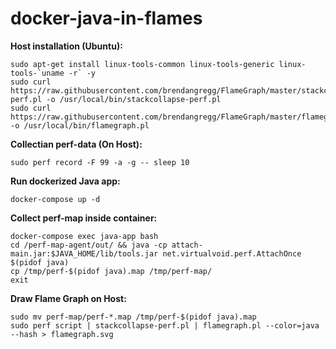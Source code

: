 
# docker-java-in-flames

**Host installation (Ubuntu):**

    sudo apt-get install linux-tools-common linux-tools-generic linux-tools-`uname -r` -y
    sudo curl https://raw.githubusercontent.com/brendangregg/FlameGraph/master/stackcollapse-perf.pl -o /usr/local/bin/stackcollapse-perf.pl
    sudo curl https://raw.githubusercontent.com/brendangregg/FlameGraph/master/flamegraph.pl -o /usr/local/bin/flamegraph.pl

**Collectian perf-data (On Host):**

    sudo perf record -F 99 -a -g -- sleep 10

**Run dockerized Java app:**

    docker-compose up -d

**Collect perf-map inside container:**

    docker-compose exec java-app bash
    cd /perf-map-agent/out/ && java -cp attach-main.jar:$JAVA_HOME/lib/tools.jar net.virtualvoid.perf.AttachOnce $(pidof java)
    cp /tmp/perf-$(pidof java).map /tmp/perf-map/
    exit

**Draw Flame Graph on Host:**

    sudo mv perf-map/perf-*.map /tmp/perf-$(pidof java).map 
    sudo perf script | stackcollapse-perf.pl | flamegraph.pl --color=java --hash > flamegraph.svg

